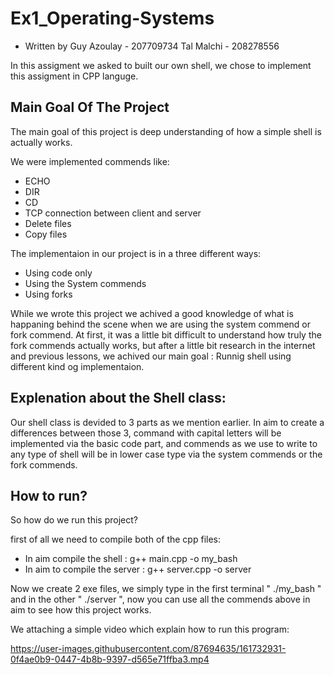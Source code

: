# Ex1_Operating-Systems
* Written by Guy Azoulay - 207709734 
             Tal Malchi -  208278556

In this assigment we asked to built our own shell, we chose to implement this assigment in CPP languge.

## Main Goal Of The Project
The main goal of this project is deep understanding of how a simple shell is actually works.

We were implemented commends like:
* ECHO
* DIR
* CD
* TCP connection between client and server
* Delete files
* Copy files

The implementaion in our project is in a three different ways:
* Using code only
* Using the System commends
* Using forks

While we wrote this project we achived a good knowledge of what is happaning behind the scene when we
are using the system commend or fork commend.
At first, it was a little bit difficult to understand how truly the fork commends actually works,
but after a little bit research in the internet and previous lessons, we achived our main goal : Runnig shell using different kind og implementaion.


## Explenation about the Shell class:

Our shell class is devided to 3 parts as we mention earlier.
In aim to create a differences between those 3, command with capital letters will be implemented via the basic code part,
and commends as we use to write to any type of shell will be in lower case type via the system commends or the fork commends.


## How to run?

So how do we run this project?

first of all we need to compile both of the cpp files:
* In aim compile the shell : g++ main.cpp -o my_bash
* In aim to compile the server : g++ server.cpp -o server

Now we create 2 exe files, we simply type in the first terminal "   ./my_bash    "
and in the other "    ./server    ", now you can use all the commends above in aim
to see how this project works.


We attaching a simple video which explain how to run this program:

https://user-images.githubusercontent.com/87694635/161732931-0f4ae0b9-0447-4b8b-9397-d565e71ffba3.mp4





























